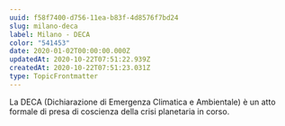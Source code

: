 ```yaml
---
uuid: f58f7400-d756-11ea-b83f-4d8576f7bd24
slug: milano-deca
label: Milano - DECA
color: "541453"
date: 2020-01-02T00:00:00.000Z
updatedAt: 2020-10-22T07:51:22.939Z
createdAt: 2020-10-22T07:51:23.031Z
type: TopicFrontmatter
---
```


La DECA (Dichiarazione di Emergenza Climatica e Ambientale) è un atto formale di presa di coscienza della crisi planetaria in corso.
